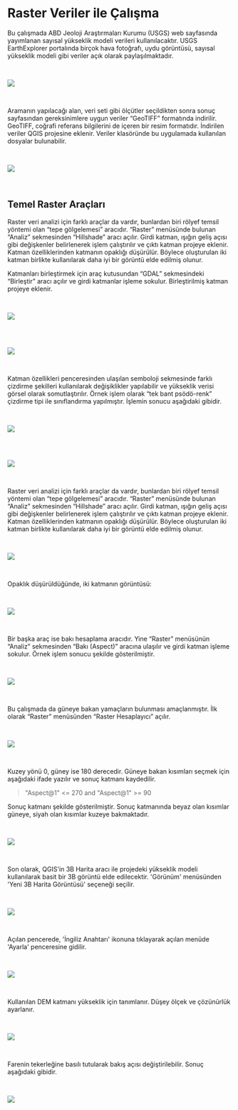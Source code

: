 # Raster Veriler ile Çalışma

Bu çalışmada ABD Jeoloji Araştırmaları Kurumu (USGS) web sayfasında
yayımlanan sayısal yükseklik modeli verileri kullanılacaktır. USGS EarthExplorer
portalında birçok hava fotoğrafı, uydu görüntüsü, sayısal yükseklik modeli gibi
veriler açık olarak paylaşılmaktadır. 

<br>

![](./img/01.PNG)

<br>

Aramanın yapılacağı alan, veri seti gibi ölçütler seçildikten sonra sonuç sayfasından
gereksinimlere uygun veriler “GeoTIFF” formatında indirilir. GeoTIFF, coğrafi
referans bilgilerini de içeren bir resim formatıdır. İndirilen veriler QGIS projesine
eklenir. Veriler klasöründe bu uygulamada kullanılan dosyalar bulunabilir.

<br>

![](./img/02.PNG)

<br>

## Temel Raster Araçları

Raster veri analizi için farklı araçlar da vardır, bunlardan biri rölyef temsil yöntemi
olan “tepe gölgelemesi” aracıdır. “Raster” menüsünde bulunan “Analiz”
sekmesinden “Hillshade” aracı açılır. Girdi katman, ışığın geliş açısı gibi değişkenler
belirlenerek işlem çalıştırılır ve çıktı katman projeye eklenir. Katman özelliklerinden
katmanın opaklığı düşürülür. Böylece oluşturulan iki katman birlikte kullanılarak
daha iyi bir görüntü elde edilmiş olunur.



Katmanları birleştirmek için araç kutusundan “GDAL” sekmesindeki “Birleştir”
aracı açılır ve girdi katmanlar işleme sokulur. Birleştirilmiş katman
projeye eklenir.

<br>

![](./img/03.PNG)

<br>

<br>

![](./img/04.PNG)

<br>

Katman özellikleri penceresinden ulaşılan semboloji sekmesinde farklı çizdirme
şekilleri kullanılarak değişiklikler yapılabilir ve yükseklik verisi görsel olarak
somutlaştırılır. Örnek işlem olarak “tek bant psödö-renk” çizdirme tipi ile
sınıflandırma yapılmıştır. İşlemin sonucu aşağıdaki gibidir.

<br>

![](./img/05.PNG)

<br>

<br>

![](./img/06.PNG)

<br>


Raster veri analizi için farklı araçlar da vardır, bunlardan biri rölyef temsil yöntemi
olan “tepe gölgelemesi” aracıdır. “Raster” menüsünde bulunan “Analiz”
sekmesinden “Hillshade” aracı açılır. Girdi katman, ışığın geliş açısı gibi değişkenler
belirlenerek işlem çalıştırılır ve çıktı katman projeye eklenir. Katman özelliklerinden
katmanın opaklığı düşürülür. Böylece oluşturulan iki katman birlikte kullanılarak
daha iyi bir görüntü elde edilmiş olunur.

<br>

![](./img/07.PNG)

<br>

Opaklık düşürüldüğünde, iki katmanın görüntüsü:

<br>

![](./img/08.PNG)

<br>

Bir başka araç ise bakı hesaplama aracıdır. Yine “Raster” menüsünün “Analiz”
sekmesinden “Bakı (Aspect)” aracına ulaşılır ve girdi katman işleme sokulur. Örnek işlem
sonucu şekilde gösterilmiştir.

<br>

![](./img/09.PNG)

<br>

Bu çalışmada da güneye bakan yamaçların bulunması amaçlanmıştır.
İlk olarak “Raster” menüsünden “Raster Hesaplayıcı” açılır.

<br>

![](./img/10.PNG)

<br>

Kuzey yönü 0, güney ise 180 derecedir. Güneye bakan kısımları seçmek için aşağıdaki ifade yazılır ve sonuç katmanı
kaydedilir. 
> "Aspect@1" <= 270 and "Aspect@1" >= 90

Sonuç katmanı şekilde gösterilmiştir. Sonuç katmanında beyaz olan
kısımlar güneye, siyah olan kısımlar kuzeye bakmaktadır.

<br>

![](./img/11.PNG)

<br>

Son olarak, QGIS'in 3B Harita aracı ile projedeki yükseklik modeli kullanılarak basit bir 3B görüntü elde edilecektir. 'Görünüm' menüsünden 'Yeni 3B Harita Görüntüsü' seçeneği seçilir.

<br>

![](./img/12.PNG)

<br>

Açılan pencerede, 'İngiliz Anahtarı' ikonuna tıklayarak açılan menüde 'Ayarla' penceresine gidilir. 

<br>

![](./img/13.PNG)

<br>

Kullanılan DEM katmanı yükseklik için tanımlanır. Düşey ölçek ve çözünürlük ayarlanır. 

<br>

![](./img/14.PNG)

<br>

Farenin tekerleğine basılı tutularak bakış açısı değiştirilebilir. Sonuç aşağıdaki gibidir.

<br>

![](./img/15.PNG)

<br>
